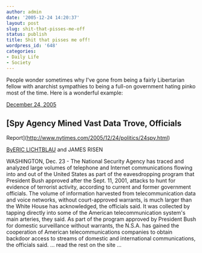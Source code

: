 ```yaml
---
author: admin
date: '2005-12-24 14:20:37'
layout: post
slug: shit-that-pisses-me-off
status: publish
title: Shit that pisses me off!
wordpress_id: '648'
categories:
- Daily Life
- Society
---
```


People wonder sometimes why I've gone from being a fairly Libertarian
fellow with anarchist sympathies to being a full-on government hating
pinko most of the time. Here is a wonderful example:
[](http://www.nytimes.com/2005/12/24/politics/24spy.html)
[](http://www.nytimes.com/2005/12/24/politics/24spy.html)[](http://www.nytimes.com/2005/12/24/politics/24spy.html)

[December 24,
2005](http://www.nytimes.com/2005/12/24/politics/24spy.html)

[](http://www.nytimes.com/2005/12/24/politics/24spy.html)

## [Spy Agency Mined Vast Data Trove, Officials
Report](http://www.nytimes.com/2005/12/24/politics/24spy.html)

[](http://www.nytimes.com/2005/12/24/politics/24spy.html)

[By](http://www.nytimes.com/2005/12/24/politics/24spy.html)[ERIC
LICHTBLAU](http://query.nytimes.com/search/query?ppds=bylL&v1=ERIC%20LICHTBLAU&fdq=19960101&td=sysdate&sort=newest&ac=ERIC%20LICHTBLAU&inline=nyt-per "More Articles by Eric Lichtblau")
and JAMES RISEN

WASHINGTON, Dec. 23 - The National Security Agency has traced and
analyzed large volumes of telephone and Internet communications flowing
into and out of the United States as part of the eavesdropping program
that President Bush approved after the Sept. 11, 2001, attacks to hunt
for evidence of terrorist activity, according to current and former
government officials. The volume of information harvested from
telecommunication data and voice networks, without court-approved
warrants, is much larger than the White House has acknowledged, the
officials said. It was collected by tapping directly into some of the
American telecommunication system's main arteries, they said. As part of
the program approved by President Bush for domestic surveillance without
warrants, the N.S.A. has gained the cooperation of American
telecommunications companies to obtain backdoor access to streams of
domestic and international communications, the officials said. ... read
the rest on the site ...
